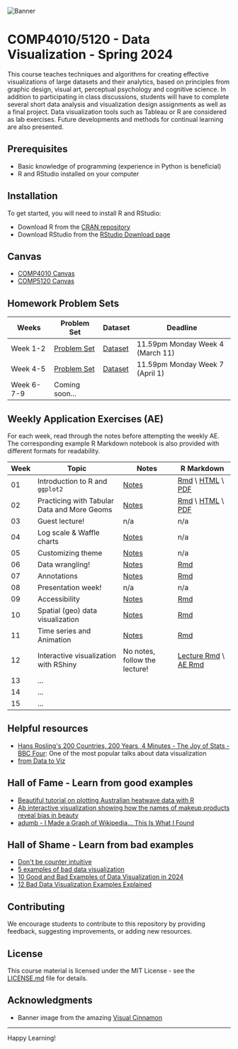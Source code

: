 ![Banner](https://www.visualcinnamon.com/img/blog/2017/journey-into-dataviz/journey_into_dataviz_feature.jpg)
# COMP4010/5120 - Data Visualization - Spring 2024
This course teaches techniques and algorithms for creating effective visualizations of large datasets and their analytics, based on principles from graphic design, visual art, perceptual psychology and cognitive science. In addition to participating in class discussions, students will have to complete several short data analysis and visualization design assignments as well as a final project. Data visualization tools such as Tableau or R are considered as lab exercises. Future developments and methods for continual learning are also presented.

## Prerequisites

- Basic knowledge of programming (experience in Python is beneficial)
- R and RStudio installed on your computer

## Installation

To get started, you will need to install R and RStudio:

- Download R from the [CRAN repository](https://cran.r-project.org/)
- Download RStudio from the [RStudio Download page](https://www.rstudio.com/products/rstudio/download/)

## Canvas

- [COMP4010 Canvas](https://vinuni.instructure.com/courses/1977)
- [COMP5120 Canvas](https://vinuni.instructure.com/courses/1995)

## Homework Problem Sets
| Weeks | Problem Set | Dataset | Deadline |
| --- | --- | --- | --- |
| Week 1-2 | [Problem Set](Homework%201/Homework1.md) | [Dataset](Homework%201/ikea_data.csv) | 11.59pm Monday Week 4 (March 11) |
| Week 4-5 | [Problem Set](Homework%202/Homework2.md) | [Dataset](Homework%202/) | 11.59pm Monday Week 7 (April 1) |
| Week 6-7-9 | Coming soon... | | |

## Weekly Application Exercises (AE)

For each week, read through the notes before attempting the weekly AE.
The corresponding example R Markdown notebook is also provided with different formats for readability.

| Week | Topic | Notes | R Markdown |
| --- | --- | --- | --- |
| 01 | Introduction to R and `ggplot2` | [Notes](Week%201/Week1-AE-Notes.md) | [Rmd](Week%201/Week1-AE-RMarkdown.Rmd) \ [HTML](Week%201/Week1-AE-RMarkdown.html) \ [PDF](Week%201/Week1-AE-RMarkdown.pdf) |
| 02 | Practicing with Tabular Data and More Geoms  | [Notes](Week%202/Week2-AE-Notes.md) | [Rmd](Week%202/Week2-AE-RMarkdown.Rmd) \ [HTML](Week%202/Week2-AE-RMarkdown.html) \ [PDF](Week%202/Week2-AE-RMarkdown.pdf) |
| 03 | Guest lecture! | n/a | n/a |
| 04 | Log scale & Waffle charts |  [Notes](Week%204/Week4-AE-Notes.md) | n/a |
| 05 | Customizing theme | [Notes](Week%205/Week5-AE-Notes.md) | n/a |
| 06 | Data wrangling! | [Notes](Week%206/Week6-AE-Notes.md) | [Rmd](Week%206/Week6-AE-RMarkdown.Rmd) |
| 07 | Annotations | [Notes](Week%207/Week7-AE-Notes.md) | [Rmd](Week%207/Week7-AE-RMarkdown.Rmd) |
| 08 | Presentation week! | n/a | n/a |
| 09 | Accessibility | [Notes](Week%209/Week9-AE-Notes.md) | [Rmd](Week%209/Week9-AE-RMarkdown.Rmd) |
| 10 | Spatial (geo) data visualization | [Notes](Week%2010/Week10-AE-Notes.md) | [Rmd](Week%2010/Week10-AE-RMarkdown.Rmd) |
| 11 | Time series and Animation | [Notes](Week%2011/Week11-AE-Notes.md) | [Rmd](Week%2011/Week11-AE-RMarkdown.Rmd) |
| 12 | Interactive visualization with RShiny | No notes, follow the lecture! | [Lecture Rmd](Week%2012/Week12-Lecture-Examples.Rmd) \ [AE Rmd](Week%2012/Week12-AE-RMarkdown.Rmd) |
| 13 | ... |  | |
| 14 | ... |  | |
| 15 | ... |  | |

## Helpful resources

- [Hans Rosling's 200 Countries, 200 Years, 4 Minutes - The Joy of Stats - BBC Four](https://youtu.be/jbkSRLYSojo?si=yENI1BZSAPYKcjd7): One of the most popular talks about data visualization
- [from Data to Viz](https://www.data-to-viz.com/)

## Hall of Fame - Learn from good examples

- [Beautiful tutorial on plotting Australian heatwave data with R](https://github.com/njtierney/ozviridis)
- [Ab interactive visualization showing how the names of makeup products reveal bias in beauty](https://pudding.cool/2021/03/foundation-names/)
- [adumb - I Made a Graph of Wikipedia... This Is What I Found](https://www.youtube.com/watch?v=JheGL6uSF-4&ab_channel=adumb)

## Hall of Shame - Learn from bad examples

- [Don't be counter intuitive](https://www.data-to-viz.com/caveat/counter_intuitive.html)
- [5 examples of bad data visualization](https://www.jotform.com/blog/bad-data-visualization/)
- [10 Good and Bad Examples of Data Visualization in 2024](https://www.polymersearch.com/blog/10-good-and-bad-examples-of-data-visualization)
- [12 Bad Data Visualization Examples Explained](https://www.codeconquest.com/blog/12-bad-data-visualization-examples-explained/)

## Contributing

We encourage students to contribute to this repository by providing feedback, suggesting improvements, or adding new resources.

## License

This course material is licensed under the MIT License - see the [LICENSE.md](LICENSE.md) file for details.

## Acknowledgments

- Banner image from the amazing [Visual Cinnamon](https://www.visualcinnamon.com/resources/learning-data-visualization/)

---

Happy Learning!
